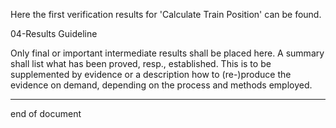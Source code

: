 Here the first verification results for 'Calculate Train Position' can be found.

04-Results Guideline

Only final or important intermediate results shall be placed here. A
summary shall list what has been proved, resp., established. This is
to be supplemented by evidence or a description how to (re-)produce
the evidence on demand, depending on the process and methods employed.

----
end of document
